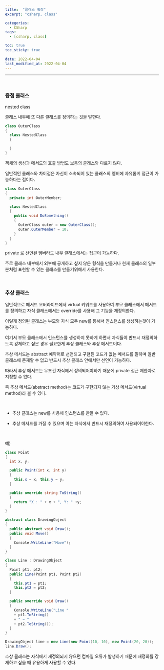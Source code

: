 ```yaml
---
title:  "클래스 확장"
excerpt: "csharp, class"

categories:
  - CSharp
tags:
  - [csharp, class]

toc: true
toc_sticky: true
 
date: 2022-04-04 
last_modified_at: 2022-04-04
---
```


***

<br>

### 중첩 클래스

nested class

클래스 내부에 또 다른 클래스를 정의하는 것을 말한다.

```cs
class OuterClass
{
  class NestedClass
  {

  }
}
```

객체의 생성과 메서드의 호출 방법도 보통의 클래스와 다르지 않다.

일반적인 클래스와 차이점은 자신이 소속되어 있는 클래스의 멤버에 자유롭게 접근이 가능하다는 점이다.

```cs
class OuterClass
{
  private int OuterMember;

  class NestedClass
  {
    public void DoSomething()
    {
      OuterClass outer = new OuterClass();
      outer.OuterMember = 10;
    }
  }
}
```

private 로 선언된 멤버라도 내부 클래스에서는 접근이 가능하다.

주로 클래스 내부에서 외부에 공개하고 싶지 않은 형식을 만들거나 현재 클래스의 일부분처럼 표현할 수 있는 클래스를 만들기위해서 사용한다.

<br>

### 추상 클래스

일반적으로 메서드 오버라이드에서 virtual 키워드를 사용하여 부모 클래스에서 메서드를 정의하고 자식 클래스에서는 override를 사용해 그 기능을 재정의한다.  

이렇게 정의된 클래스는 부모와 자식 모두 new를 통해서 인스턴스를 생성하는것이 가능하다. 

여기서 부모 클래스에서 인스턴스를 생성하지 못하게 하면서 자식들이 반드시 재정의하도록 강제하고 싶은 경우 필요한게 추상 클래스와 추상 메서드이다.

추상 메서드는 abstract 예약어로 선언되고 구현된 코드가 없는 메서드를 말하며 일반 클래스에 존재할 수 없고 반드시 추상 클래스 안에서만 선언이 가능하다.

따라서 추상 메서드는 무조건 자식에서 정의되어야하기 때문에 private 접근 제한자로 지정할 수 없다.

즉 추상 메서드(abstract method)는 코드가 구현되지 않는 가상 메서드(virtual method)라 볼 수 있다.

<br>

* 추상 클래스는 new를 사용해 인스턴스를 만들 수 없다.

* 추상 메서드를 가질 수 있으며 이는 자식에서 반드시 재정의하여 사용되어야한다.

<br>

예)

```cs
class Point
{
  int x, y;

  public Point(int x, int y)
  {
    this.x = x; this.y = y;
  }

  public override string ToString()
  {
    return "X : " + x + ", Y: " +y;
  }
}

abstract class DrawingObject
{
  public abstract void Draw();
  public void Move() 
  {
    Console.WriteLine("Move");
  }
}

class Line : DrawingObject
{
  Point pt1, pt2;
  public Line(Point pt1, Point pt2)
  {
    this.pt1 = pt1;
    this.pt2 = pt2;
  }

  public override void Draw()
  {
    Console.WriteLine("Line " 
    + pt1.ToString() 
    + " ~ " 
    + pt2.ToString());
  }
}

DrawingObject line = new Line(new Point(10, 10), new Point(20, 20));
line.Draw();
```

추상 클래스는 자식에서 재정의되지 않으면 컴파일 오류가 발생하기 때문에 재정의를 강제하고 싶을 때 유용하게 사용할 수 있다.

